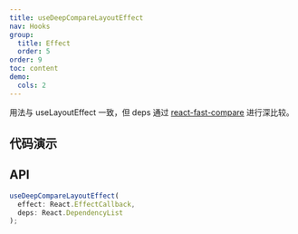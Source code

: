 ```yaml
---
title: useDeepCompareLayoutEffect
nav: Hooks
group:
  title: Effect
  order: 5
order: 9
toc: content
demo:
  cols: 2
---
```


用法与 useLayoutEffect 一致，但 deps 通过 [react-fast-compare](https://www.npmjs.com/package/react-fast-compare) 进行深比较。

## 代码演示

<code src="./demo/demo1.tsx"></code>

## API

```typescript
useDeepCompareLayoutEffect(
  effect: React.EffectCallback,
  deps: React.DependencyList
);
```
